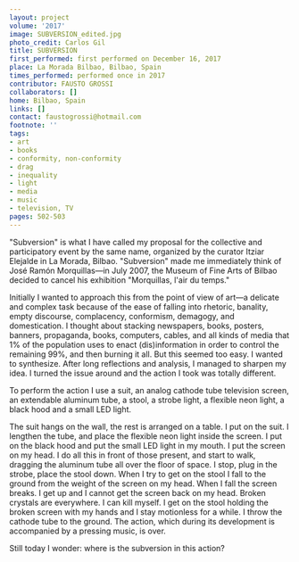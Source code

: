 ```yaml
---
layout: project
volume: '2017'
image: SUBVERSION_edited.jpg
photo_credit: Carlos Gil
title: SUBVERSION
first_performed: first performed on December 16, 2017
place: La Morada Bilbao, Bilbao, Spain
times_performed: performed once in 2017
contributor: FAUSTO GROSSI
collaborators: []
home: Bilbao, Spain
links: []
contact: faustogrossi@hotmail.com
footnote: ''
tags:
- art
- books
- conformity, non-conformity
- drag
- inequality
- light
- media
- music
- television, TV
pages: 502-503
---
```


"Subversion" is what I have called my proposal for the collective and participatory event by the same name, organized by the curator Itziar Elejalde in La Morada, Bilbao. "Subversion" made me immediately think of Jos&eacute; Ram&oacute;n Morquillas—in July 2007, the Museum of Fine Arts of Bilbao decided to cancel his exhibition "Morquillas, l'air du temps."

Initially I wanted to approach this from the point of view of art—a delicate and complex task because of the ease of falling into rhetoric, banality, empty discourse, complacency, conformism, demagogy, and domestication. I thought about stacking newspapers, books, posters, banners, propaganda, books, computers, cables, and all kinds of media that 1% of the population uses to enact (dis)information in order to control the remaining 99%, and then burning it all. But this seemed too easy. I wanted to synthesize. After long reflections and analysis, I managed to sharpen my idea. I turned the issue around and the action I took was totally different.

To perform the action I use a suit, an analog cathode tube television screen, an extendable aluminum tube, a stool, a strobe light, a flexible neon light, a black hood and a small LED light.

The suit hangs on the wall, the rest is arranged on a table. I put on the suit. I lengthen the tube, and place the flexible neon light inside the screen. I put on the black hood and put the small LED light in my mouth. I put the screen on my head. I do all this in front of those present, and start to walk, dragging the aluminum tube all over the floor of space. I stop, plug in the strobe, place the stool down. When I try to get on the stool I fall to the ground from the weight of the screen on my head. When I fall the screen breaks. I get up and I cannot get the screen back on my head. Broken crystals are everywhere. I can kill myself. I get on the stool holding the broken screen with my hands and I stay motionless for a while. I throw the cathode tube to the ground. The action, which during its development is accompanied by a pressing music, is over.

Still today I wonder: where is the subversion in this action?
